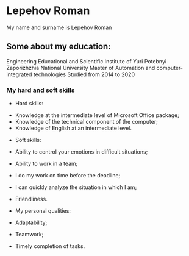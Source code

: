 Lepehov Roman
=============
My name and surname is Lepehov Roman

## Some about my education:
Engineering Educational and Scientific Institute of Yuri Potebnyi Zaporizhzhia National University
Master of Automation and computer-integrated technologies 
Studied from 2014 to 2020

### My hard and soft skills 

* Hard skills: 
- Knowledge at the intermediate level of Microsoft Office package;
- Knowledge of the technical component of the computer;
- Knowledge of English at an intermediate level.

* Soft skills:
* Ability to control your emotions in difficult situations;
* Ability to work in a team;
* I do my work on time before the deadline;
* I can quickly analyze the situation in which I am;
* Friendliness.

* My personal qualities: 
* Adaptability;
* Teamwork;
* Timely completion of tasks.
